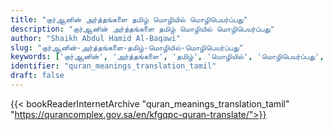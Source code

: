 ```yaml
---
title: "குர்ஆனின் அர்த்தங்களை தமிழ் மொழியில் மொழிபெயர்ப்பது"
description: "குர்ஆனின் அர்த்தங்களை தமிழ் மொழியில் மொழிபெயர்ப்பது"
author: "Shaikh Abdul Hamid Al-Baqawi"
slug: "குர்ஆனின்-அர்த்தங்களை-தமிழ்-மொழியில்-மொழிபெயர்ப்பது"
keywords: ['குர்ஆனின்', 'அர்த்தங்களை', 'தமிழ்', 'மொழியில்', 'மொழிபெயர்ப்பது', 'quran', 'meaning', 'translation', 'book', 'download', 'pdf', 'islam']
identifier: "quran_meanings_translation_tamil"
draft: false
---
```


{{< bookReaderInternetArchive "quran_meanings_translation_tamil" "https://qurancomplex.gov.sa/en/kfgqpc-quran-translate/">}}
